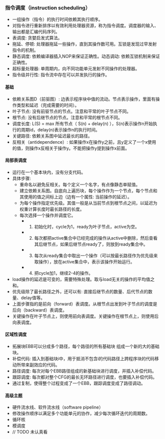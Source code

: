 ### 指令调度（instruction scheduling）
- 一组操作（指令）的执行时间依赖其执行顺序。
- 对指令进行重新排序以有效利用处理器资源，称为指令调度。调度器的输入、输出都是汇编代码序列。
- 表调度: 贪婪启发式算法。
- 拖延、停顿: 处理器拖延一些操作，直到其操作数可用。互锁是发现过早发射指令的机制。
- 静态调度: 依赖编译器插入NOP来保证正确性。动态调动: 依赖互锁机制来保证正确性。
- 超标量处理器: 单周期内，向不同功能单元发射不同操作的处理器。
- 指令级并行性: 指令流中存在可以并发执行的操作。

#### 基础
- 依赖关系图D（前驱图）: 边表示程序块中值的流动。节点表示操作，里面有操作类型和延迟（完成需要的时间）。
- 叶子节点: 没有前驱节点的节点。注意和平常的叶子节点不同。
- 根节点: 没有后继节点的节点。注意和平常的根节点不同。
- 调度长度: L(S) = max 所有节点（ S(n) + delay(n) ），S(n)表示操作n开始执行的周期id，delay(n)表示操作n的执行时间。
- 关键路径: 依赖关系图中延迟最长的路径。
- 反相关（antidependence）: 如果操作x在操作y之前，且y定义了一个x使用的值，则操作x反相关于操作y。不能把操作y提到操作x前面。

#### 局部表调度
- 运行在一个基本块内，没有分支代码。
- 具体步骤:
    - 重命名以避免反相关。每个定义一个名字，有点像静态单赋值。
    - 建立依赖关系图。自底向上遍历块，每个操作作为一个节点，每个节点和其使用的值之间标上边（边有一个属性: 当前操作的延迟）。
    - 为每个操作指定优先级。其值一般是从当前节点到根节点之间，以延迟为权重计算长度时最长路径的长度。
    - 每次选择一个操作并调度它。
        - 1. 初始化时，cycle为1，ready为叶子节点，active为空。
        - 2. 每次都把active集合中已经完成的操作从active中删除，然后查看其后继节点，如果后继节点ready了，则放到ready集合中。
        - 3. 每次从ready集合中取出一个操作（可以按最长路径作为优先级来取操作），放在active集合中，表示该操作开始运行。
        - 4. 把cycle加1，继续2-4的操作。
- load操作的延迟是可变的，需要特殊处理。取与load无关的操作的平均值之和。
- 优先级除了最长路径之外，还可以有: 直接后继节点的数量、后代节点的数量、delay值等。
- 上面步骤指的是前向（forward）表调度。从根节点出发到叶子节点的调度是后向（backward）表调度。
- 关键操作在叶子节点上，则使用前向表调度。关键操作在根节点上，则使用后向表调度。

#### 区域性调度
- 拓展块EBB可以分成多个路径，每个路径的所有基础块 组成一个新的大的基础块。
- 补偿代码: 插入到基础块i中，用于抵消不包含i的代码路径上跨程序块的代码移动所带来副效应的代码。
- 路径调度: 每次对每个EBB路径组成的新基础块进行调度，并插入补偿代码。
- 跟踪调度: 每次都对整个CFG的最长无环路径进行调度，也要插入补偿代码。
- 通过复制，使得整个过程变成了一个EBB，跟踪调度变成了路径调动。

#### 高级主题
- 硬件流水线、软件流水线（software pipeline）
- 修改操作顺序以满足多个功能单元的协作，减少每次循环迭代的周期数。
- 循环核
- 模调度
- // TODO 未认真看

